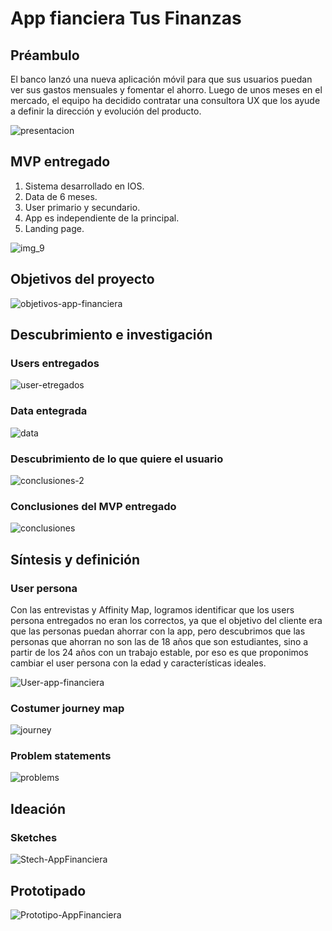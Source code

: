 # App fianciera Tus Finanzas

## Préambulo
El banco lanzó una nueva aplicación móvil para que sus usuarios puedan ver sus gastos mensuales y fomentar el ahorro. Luego de unos meses en el mercado, el equipo ha decidido contratar una consultora UX que los ayude a definir la dirección y evolución del producto.

![presentacion](https://user-images.githubusercontent.com/47751532/63887759-1a52d880-c9a3-11e9-83f0-f79acaccd2e1.PNG)

## MVP entregado
1. Sistema desarrollado en IOS.
2. Data de 6 meses.
3. User primario y secundario.
4. App es independiente de la principal.
5. Landing page.

![img_9](https://user-images.githubusercontent.com/47751532/63888092-cac0dc80-c9a3-11e9-9d3b-341d50dfa672.png)

## Objetivos del proyecto

![objetivos-app-financiera](https://user-images.githubusercontent.com/47751532/63888124-ddd3ac80-c9a3-11e9-9bd4-1376e42e25f8.png)

## Descubrimiento e investigación

### Users entregados

![user-etregados](https://user-images.githubusercontent.com/47751532/63888217-15425900-c9a4-11e9-9ae8-8e9d68b2c5a3.PNG)

### Data entegrada

![data](https://user-images.githubusercontent.com/47751532/63888374-68b4a700-c9a4-11e9-8056-a74e6214444d.PNG)

### Descubrimiento de lo que quiere el usuario

![conclusiones-2](https://user-images.githubusercontent.com/47751532/63888548-ca751100-c9a4-11e9-8432-5e3a387cc916.PNG)

### Conclusiones del MVP entregado

![conclusiones](https://user-images.githubusercontent.com/47751532/63888416-7ec26780-c9a4-11e9-828d-60fe4e79c692.PNG)

## Síntesis y definición

### User persona

Con las entrevistas y Affinity Map, logramos identificar que los users persona entregados no eran los correctos, ya que el objetivo del cliente era que las personas puedan ahorrar con la app, pero descubrimos que las personas que ahorran no son las de 18 años que son estudiantes, sino a partir de los 24 años con un trabajo estable, por eso es que proponimos cambiar el user persona con la edad y características ideales.

![User-app-financiera](https://user-images.githubusercontent.com/47751532/63888659-0a3bf880-c9a5-11e9-8dec-b1dfab12c252.jpg)

### Costumer journey map

![journey](https://user-images.githubusercontent.com/47751532/63889018-bf6eb080-c9a5-11e9-80ff-7308217e88b6.PNG)

### Problem statements

![problems](https://user-images.githubusercontent.com/47751532/63889086-e7f6aa80-c9a5-11e9-8bec-17b02272e0ab.PNG)

## Ideación

### Sketches

![Stech-AppFinanciera](https://user-images.githubusercontent.com/47751532/63889224-2d1adc80-c9a6-11e9-9385-1a9480d12370.jpg)


## Prototipado

![Prototipo-AppFinanciera](https://user-images.githubusercontent.com/47751532/63889281-53d91300-c9a6-11e9-92a5-7e803fcb9405.jpg)




